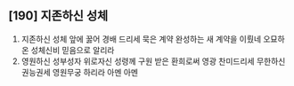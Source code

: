 ## [190] 지존하신 성체

1) 지존하신 성체 앞에 꿇어 경배 드리세 묵은 계약 완성하는 새 계약을 이뤘네 오묘하온 성체신비 믿음으로 알리라  
2) 영원하신 성부성자 위로자신 성령께 구원 받은 환희로써 영광 찬미드리세 무한하신 권능권세 영원무궁 하리라 아멘 아멘
